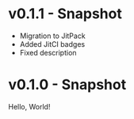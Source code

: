 # v0.1.1 - Snapshot
* Migration to JitPack
* Added JitCI badges
* Fixed description

# v0.1.0 - Snapshot
Hello, World!
